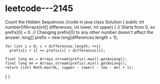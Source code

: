 # leetcode---2145
Count the Hidden Sequences
//code in java
class Solution {
  public int numberOfArrays(int[] differences, int lower, int upper) {
    // Starts from 0, so prefix[0] = 0.
    // Changing prefix[0] to any other number doesn't affect the answer.
    long[] prefix = new long[differences.length + 1];

    for (int i = 0; i < differences.length; ++i)
      prefix[i + 1] += prefix[i] + differences[i];

    final long mx = Arrays.stream(prefix).max().getAsLong();
    final long mn = Arrays.stream(prefix).min().getAsLong();
    return (int) Math.max(0L, (upper - lower) - (mx - mn) + 1);
  }
}

